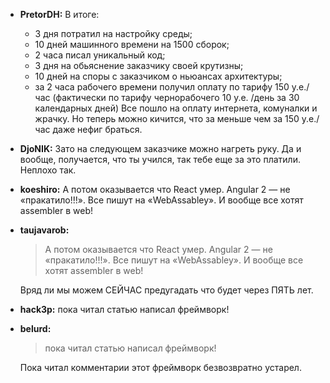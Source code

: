 * __PretorDH:__
   В итоге:
  *  3 дня потратил на настройку среды;
  *  10 дней машинного времени на 1500 сборок;
  *  2 часа писал уникальный код;
  *  3 дня на обьяснение заказчику своей крутизны;
  *  10 дней на споры с заказчиком о ньюансах архитектуры;
  *  за 2 часа рабочего времени получил оплату по тарифу 150 у.е./час (фактически по тарифу чернорабочего 10 у.е. /день за 30 календарных дней)
    Все пошло на оплату интернета, комуналки и жрачку. Но теперь можно кичится, что за меньше чем за 150 у.е./час даже нефиг браться.
  
* __DjoNIK:__
   Зато на следующем заказчике можно нагреть руку. Да и вообще, получается, что ты учился, так тебе еще за это платили. Неплохо так.

* __koeshiro:__
   А потом оказывается что React умер. Angular 2 — не «пракатило!!!». Все пишут на «WebAssabley». И вообще все хотят assembler в web!

* __taujavarob:__
   >А потом оказывается что React умер. Angular 2 — не «пракатило!!!». Все пишут на «WebAssabley». И вообще все хотят assembler в web! 

   Вряд ли мы можем СЕЙЧАС предугадать что будет через ПЯТЬ лет.
  
* __hack3p:__ 
  пока читал статью написал фреймворк!

* __belurd:__
   >пока читал статью написал фреймворк!
   
   Пока читал комментарии этот фреймворк безвозвратно устарел.
 
